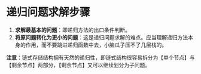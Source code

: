 # 递归问题求解步骤
1. **求解最基本的问题**：即递归方法的出口条件判断。
2. **将原问题转化为更小的问题**：这是递归问题求解的难点。应当理解递归方法本身的作用，而不要跳进递归函数中去，小脑瓜子压不了几层栈的。

**注意**：链式存储结构拥有天然的递归性，即链式结构很容易拆分为【单个节点】与【剩余节点】两部分，【剩余节点】又可以继续划分为子问题。